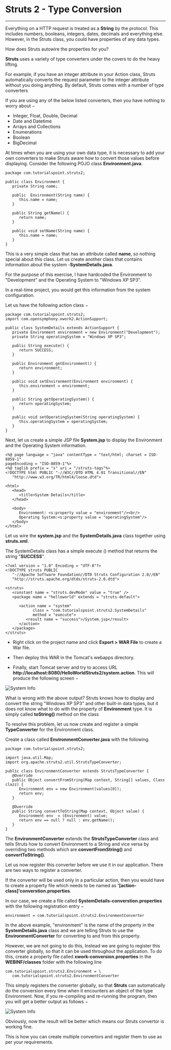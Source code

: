 
Struts 2 - Type Conversion
==========================

------------------------------------------------------------------------


Everything on a HTTP request is treated as a **String** by the protocol.
This includes numbers, booleans, integers, dates, decimals and
everything else. However, in the Struts class, you could have properties
of any data types.

How does Struts autowire the properties for you?

**Struts** uses a variety of type converters under the covers to do the
heavy lifting.

For example, if you have an integer attribute in your Action class,
Struts automatically converts the request parameter to the integer
attribute without you doing anything. By default, Struts comes with a
number of type converters

If you are using any of the below listed converters, then you have
nothing to worry about −

-   Integer, Float, Double, Decimal
-   Date and Datetime
-   Arrays and Collections
-   Enumerations
-   Boolean
-   BigDecimal

At times when you are using your own data type, it is necessary to add
your own converters to make Struts aware how to convert those values
before displaying. Consider the following POJO class
**Environment.java**.

``` {.prettyprint .notranslate .prettyprinted style=""}
package com.tutorialspoint.struts2;

public class Environment {
   private String name;
   
   public  Environment(String name) {
      this.name = name;
   }
   
   public String getName() {
      return name;
   }
   
   public void setName(String name) {
      this.name = name;
   }
}
```

This is a very simple class that has an attribute called **name**, so
nothing special about this class. Let us create another class that
contains information about the system -**SystemDetails.java**.

For the purpose of this exercise, I have hardcoded the Environment to
\"Development\" and the Operating System to \"Windows XP SP3\".

In a real-time project, you would get this information from the system
configuration.

Let us have the following action class −

``` {.prettyprint .notranslate .prettyprinted style=""}
package com.tutorialspoint.struts2;
import com.opensymphony.xwork2.ActionSupport;

public class SystemDetails extends ActionSupport {
   private Environment environment = new Environment("Development");
   private String operatingSystem = "Windows XP SP3";

   public String execute() {
      return SUCCESS;
   }
   
   public Environment getEnvironment() {
      return environment;
   }
   
   public void setEnvironment(Environment environment) {
      this.environment = environment;
   }
   
   public String getOperatingSystem() {
      return operatingSystem;
   }
   
   public void setOperatingSystem(String operatingSystem) {
      this.operatingSystem = operatingSystem;
   }
}
```

Next, let us create a simple JSP file **System.jsp** to display the
Environment and the Operating System information.

``` {.prettyprint .notranslate .prettyprinted style=""}
<%@ page language = "java" contentType = "text/html; charset = ISO-8859-1"
pageEncoding = "ISO-8859-1"%>
<%@ taglib prefix = "s" uri = "/struts-tags"%>
<!DOCTYPE html PUBLIC "-//W3C//DTD HTML 4.01 Transitional//EN" 
   "http://www.w3.org/TR/html4/loose.dtd">

<html>
   <head>
      <title>System Details</title>
   </head>
   
   <body>
      Environment: <s:property value = "environment"/><br/>
      Operating System:<s:property value = "operatingSystem"/>
   </body>
</html>
```

Let us wire the **system.jsp** and the **SystemDetails.java** class
together using **struts.xml**.

The SystemDetails class has a simple execute () method that returns the
string \"**SUCCESS**\".

``` {.prettyprint .notranslate .prettyprinted style=""}
<?xml version = "1.0" Encoding = "UTF-8"?>
<!DOCTYPE struts PUBLIC
   "-//Apache Software Foundation//DTD Struts Configuration 2.0//EN"
   "http://struts.apache.org/dtds/struts-2.0.dtd">

<struts>
   <constant name = "struts.devMode" value = "true" />
   <package name = "helloworld" extends = "struts-default">
      
      <action name = "system" 
            class = "com.tutorialspoint.struts2.SystemDetails" 
            method = "execute">
         <result name = "success">/System.jsp</result>
      </action>
   </package>
</struts>
```

-   Right click on the project name and click **Export \> WAR File** to
    create a War file.

-   Then deploy this WAR in the Tomcat\'s webapps directory.

-   Finally, start Tomcat server and try to access URL
    **http://localhost:8080/HelloWorldStruts2/system.action**. This will
    produce the following screen −

![System Info](./Lab%206_files/helloworldstruts17.gif)

What is wrong with the above output? Struts knows how to display and
convert the string \"Windows XP SP3\" and other built-in data types, but
it does not know what to do with the property of **Environment** type.
It is simply called **toString()** method on the class

To resolve this problem, let us now create and register a simple
**TypeConverter** for the Environment class.

Create a class called **EnvironmentConverter.java** with the following.

``` {.prettyprint .notranslate .prettyprinted style=""}
package com.tutorialspoint.struts2;

import java.util.Map;
import org.apache.struts2.util.StrutsTypeConverter;

public class EnvironmentConverter extends StrutsTypeConverter {
   @Override
   public Object convertFromString(Map context, String[] values, Class clazz) {
      Environment env = new Environment(values[0]);
      return env;
   }

   @Override
   public String convertToString(Map context, Object value) {
      Environment env  = (Environment) value;
      return env == null ? null : env.getName();
   }  
}
```

The **EnvironmentConverter** extends the **StrutsTypeConverter** class
and tells Struts how to convert Environment to a String and vice versa
by overriding two methods which are **convertFromString()** and
**convertToString()**.

Let us now register this converter before we use it in our application.
There are two ways to register a converter.

If the converter will be used only in a particular action, then you
would have to create a property file which needs to be named as
**\'\[action-class\]\'converstion.properties**.

In our case, we create a file called
**SystemDetails-converstion.properties** with the following registration
entry −

``` {.prettyprint .notranslate .prettyprinted style=""}
environment = com.tutorialspoint.struts2.EnvironmentConverter
```

In the above example, \"environment\" is the name of the property in the
**SystemDetails.java** class and we are telling Struts to use the
**EnvironmentConverter** for converting to and from this property.

However, we are not going to do this, Instead we are going to register
this converter globally, so that it can be used throughout the
application. To do this, create a property file called
**xwork-conversion.properties** in the **WEBINF/classes** folder with
the following line

``` {.prettyprint .notranslate .prettyprinted style=""}
com.tutorialspoint.struts2.Environment = \
   com.tutorialspoint.struts2.EnvironmentConverter
```

This simply registers the converter globally, so that **Struts** can
automatically do the conversion every time when it encounters an object
of the type Environment. Now, if you re-compiling and re-running the
program, then you will get a better output as follows −

![System Info](./Lab%206_files/helloworldstruts18.gif)

Obviously, now the result will be better which means our Struts
convertor is working fine.

This is how you can create multiple convertors and register them to use
as per your requirements.

